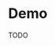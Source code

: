 # Demo

<!--
https://nuvemshop.com.br/loja-layouts-nuvem | https://amazonas-theme.mitiendanube.com
https://cn-demo-1.lojaintegrada.com.br
https://lojademo.toplojas.com.br
https://lojademo.onlojas.com.br
https://lojademorock.com.br
https://demofunsales.lojavirtualnuvem.com.br
https://demolojadodepartamento.commercesuite.com.br
https://exemplo.resolveinformatica.com.br
https://temas.tray.com.br | https://demo-constrular.commercesuite.com.br
-->

<!--
https://wbuy.com.br/planos
-->

TODO

<!--
brechó
bazar
outfits
housechair
cybershop
prettygirl
allstars
-->
